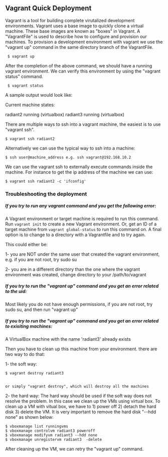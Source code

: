 ## Vagrant Quick Deployment

Vagrant is a tool for building complete virutalized development environments. 
Vagrant uses a base image to quickly clone a virtual machine. These base images are known as "boxes" in Vagrant. 
A "VagrantFile" is used to describe how to configure and provision our machines.
To provision a development environment with vagrant we use the "vagrant up" command in the same directory branch of the VagrantFile.


     $ vagrant up


After the completion of the above command, we should have a running vagrant environment. We can verify this environment by using the "vagrant status" command.


     $ vagrant status


A sample output would look like:

Current machine states:

radiant2                  running (virtualbox)
radiant3                  running (virtualbox)

There are multiple ways to ssh into a vagrant machine, the easiest is to use "vagrant ssh".


    $ vagrant ssh radiant2


Alternatively we can use the typical way to ssh into a machine:


    $ ssh user@machine_address e.g. ssh vagrant@192.168.10.2


We can use the vagrant ssh to externally execute commands inside the machine. For instance to get the ip address of the machine we can use:


    $ vagrant ssh radiant2 -c 'ifconfig'


### Troubleshooting the deployment

##### If you try to run any vagrant command and you get the following error:

A Vagrant environment or target machine is required to run this
command. Run `vagrant init` to create a new Vagrant environment. Or,
get an ID of a target machine from `vagrant global-status` to run
this command on. A final option is to change to a directory with a
Vagrantfile and to try again.

This could either be:

1-  you are NOT under the same user that created the vagrant environment, e.g. if you are not root, try sudo su

2-  you are in a different directory than the one where the vagrant environment was created, change directory to your /path/to/vagrant

##### If you try to run the "vagrant up" command and you get an error related to the uid:

Most likely you do not have enough permissions, if you are not root, try sudo su, and then run "vagrant up"

##### If you try to run the "vagrant up" command and you get an error related to exisiting machines:

A VirtualBox machine with the name 'radiant3' already exists

Then you have to clean up this machine from your environment. there are two way to do that:

1- the soft way:


    $ vagrant destroy radiant3
    
    
    or simply "vagrant destroy", which will destroy all the machines
    
    
2- the hard  way:
    The hard way should be used if the soft way does not resolve the problem. In this case we clean up the VMs using virtual box.
    To clean up a VM with vitual box, we have to 1) power off 2) detach the hard disk 3) delete the VM. It is very important to remove the hard disk "--hdd none" as shown below:
    
    
    
    $ vboxmanage list runningvms
    $ vboxmanage controlvm radiant3 poweroff
    $ vboxmanage modifyvm radiant3 --hdd none
    $ vboxmanage unregistervm radiant3  -delete



After cleaning up the VM, we can retry the "vagrant up" command.
